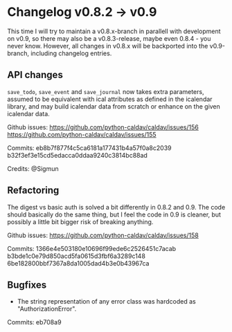 # Changelog v0.8.2 -> v0.9

This time I will try to maintain a v0.8.x-branch in parallell with development on v0.9, so there may also be a v0.8.3-release, maybe even 0.8.4 - you never know.  However, all changes in v0.8.x will be backported into the v0.9-branch, including changelog entries.

## API changes

`save_todo`, `save_event` and `save_journal` now takes extra parameters, assumed to be equivalent with ical attributes as defined in the icalendar library, and may build icalendar data from scratch or enhance on the given icalendar data.

Github issues: https://github.com/python-caldav/caldav/issues/156 https://github.com/python-caldav/caldav/issues/155

Commits: eb8b7f877f4c5ca6181a177431b4a57f0a8c2039 b32f3ef3e15cd5edacca0ddaa9240c3814bc88ad

Credits: @Sigmun

## Refactoring

The digest vs basic auth is solved a bit differently in 0.8.2 and 0.9.  The code should basically do the same thing, but I feel the code in 0.9 is cleaner, but possibly a little bit bigger risk of breaking anything.

Github issues: https://github.com/python-caldav/caldav/issues/158

Commits: 1366e4e503180e10696f99ede6c2526451c7acab b3bde1c0e79d850acd5fa0615d3fbf6a3289c148 6be182800bbf7367a8da1005dad4b3e0b43967ca

## Bugfixes

* The string representation of any error class was hardcoded as "AuthorizationError".

Commits: eb708a9